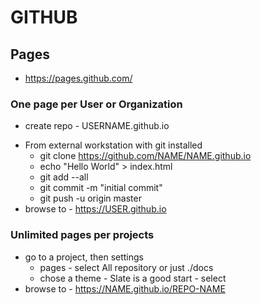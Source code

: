 
# GITHUB

## Pages
* https://pages.github.com/
### One page per User or Organization
+ create repo - USERNAME.github.io
* From external workstation with git installed
   * git clone https://github.com/NAME/NAME.github.io
   + echo "Hello World" > index.html
   + git add --all
   + git commit -m "initial commit"
   + git push -u origin master
* browse to - https://USER.github.io

### Unlimited pages per projects
* go to a project, then settings
   + pages - select All repository or just ./docs
   + chose a theme - Slate is a good start - select
* browse to - https://NAME.github.io/REPO-NAME
